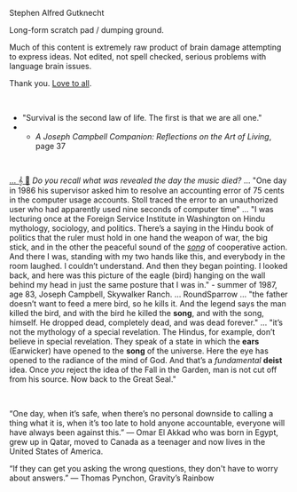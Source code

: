 Stephen Alfred Gutknecht

Long-form scratch pad / dumping ground.

Much of this content is extremely raw product of brain damage attempting to express ideas. Not edited, not spell checked, serious problems with language brain issues.

Thank you. [Love to all](Quotes_Pile/Specific/MLKjr_revolution_of_values.md).

&nbsp;

* "Survival is the second law of life. The first is that we are all one."
*  - *A Joseph Campbell Companion: Reflections on the Art of Living*, page 37

&nbsp;

[… 𝄞 🎸](https://www.youtube.com/watch?v=X4RDB-mMDJg) *Do you recall what was revealed the day the music died?* … "One day in 1986 his supervisor asked him to resolve an accounting error of 75 cents in the computer usage accounts. Stoll traced the error to an unauthorized user who had apparently used nine seconds of computer time" … "I was lecturing once at the Foreign Service Institute in Washington on Hindu mythology, sociology, and politics. There’s a saying in the Hindu book of politics that the ruler must hold in one hand the weapon of war, the big stick, and in the other the peaceful sound of the [*song*](https://www.ulysseswhiskey.com/post/james-joyce-s-love-for-music-is-intricately-woven-into-the-fabric-of-ulysses) of cooperative action. And there I was, standing with my two hands like this, and everybody in the room laughed. I couldn’t understand. And then they began pointing. I looked back, and here was this picture of the eagle (bird) hanging on the wall behind my head in just the same posture that I was in." - summer of 1987, age 83, Joseph Campbell, Skywalker Ranch. … RoundSparrow … "the father doesn’t want to feed a mere bird, so he kills it. And the legend says the man killed the bird, and with the bird he killed the **song**, and with the song, himself. He dropped dead, completely dead, and was dead forever." … "it’s not the mythology of a special revelation. The Hindus, for example, don’t believe in special revelation. They speak of a state in which the **ears** (Earwicker) have opened to the **song** of the universe. Here the eye has opened to the radiance of the mind of God. And that’s a *fundamental* **deist** idea. Once *you* reject the idea of the Fall in the Garden, man is not cut off from his source. Now back to the Great Seal."

&nbsp;

“One day, when it’s safe, when there’s no personal downside to calling a thing what it is, when it’s too late to hold anyone accountable, everyone will have always been against this.” — Omar El Akkad who was born in Egypt, grew up in Qatar, moved to Canada as a teenager and now lives in the United States of America.

“If they can get you asking the wrong questions, they don't have to worry about answers.”
― Thomas Pynchon, Gravity’s Rainbow
